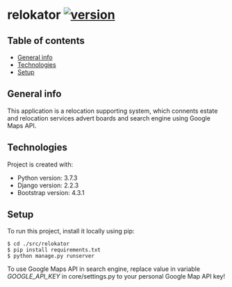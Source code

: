 # relokator [![version](https://img.shields.io/badge/version-1.0.0-green.svg)](https://semver.org)

## Table of contents
* [General info](#general-info)
* [Technologies](#technologies)
* [Setup](#setup)

## General info
This application is a relocation supporting system, which connents estate and relocation services advert boards and search engine using Google Maps API.
	
## Technologies
Project is created with:
* Python version: 3.7.3
* Django version: 2.2.3
* Bootstrap version: 4.3.1
	
## Setup
To run this project, install it locally using pip:

```
$ cd ./src/relokator
$ pip install requirements.txt
$ python manage.py runserver
```
To use Google Maps API in search engine, replace value in variable *GOOGLE_API_KEY* in core/settings.py to your personal Google Map API key!
